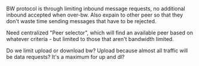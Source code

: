 BW protocol is through limiting inbound message requests, no additional inbound accepted when over-bw.
Also expain to other peer so that they don't waste time sending messages that have to be rejected.

Need centralized "Peer selector", which will find an available peer based on whatever criteria - but limited
to those that aren't bandwidth limited.

Do we limit upload or download bw?  Upload because almost all traffic will be data requests? It's a maximum for up
and dl?